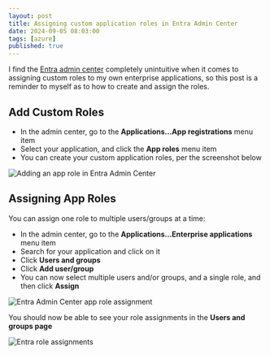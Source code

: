 ```yaml
---
layout: post
title: Assigning custom application roles in Entra Admin Center
date: 2024-09-05 08:03:00
tags: [azure]
published: true
---
```


I find the [Entra admin center](https://entra.microsoft.com/) completely unintuitive when it comes to assigning custom roles to my own enterprise applications, so this post is a reminder to myself as to how to create and assign the roles.

## Add Custom Roles

- In the admin center, go to the **Applications...App registrations** menu item
- Select your application, and click the **App roles** menu item
- You can create your custom application roles, per the screenshot below

![Adding an app role in Entra Admin Center](../assets/img/2024/entra-add-app-role.png)

## Assigning App Roles

You can assign one role to multiple users/groups at a time:

- In the admin center, go to the **Applications...Enterprise applications** menu item
- Search for your application and click on it
- Click **Users and groups**
- Click **Add user/group**
- You can now select multiple users and/or groups, and a single role, and then click **Assign**

![Entra Admin Center app role assignment](../assets/img/2024/entra-app-role-assignment.png)

You should now be able to see your role assignments in the **Users and groups page**

![Entra role assignments](../assets/img/2024/entra-role-assignments.png)


